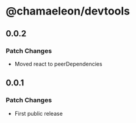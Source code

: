 # @chamaeleon/devtools

## 0.0.2

### Patch Changes

- Moved react to peerDependencies

## 0.0.1

### Patch Changes

- First public release
